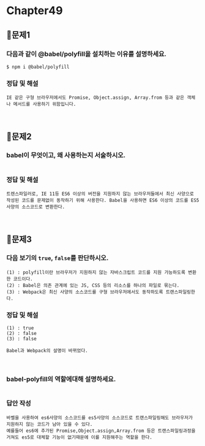 # Chapter49
## 📌문제1
### 다음과 같이 @babel/polyfill을 설치하는 이유를 설명하세요.
```
$ npm i @babel/polyfill
```

### 정답 및 해설
```
IE 같은 구형 브라우저에서도 Promise, Object.assign, Array.from 등과 같은 객체나 메서드를 사용하기 위함입니다.
```

<br>

## 📌문제2
### babel이 무엇이고, 왜 사용하는지 서술하시오.
```
```
### 정답 및 해설
```
트렌스파일러로, IE 11등 ES6 이상의 버전을 지원하지 않는 브라우저들에서 최신 사양으로 
작성된 코드를 문제없이 동작하기 위해 사용한다. Babel을 사용하면 ES6 이상의 코드를 ES5사양의 소스코드로 변환한다. 

```

<br>

## 📌문제3
### 다음 보기의 `true`, `false`를 판단하시오.
```
(1) : polyfill이란 브라우저가 지원하지 않는 자바스크립트 코드를 지원 가능하도록 변환한 코드이다.
(2) : Babel은 의존 관계에 있는 JS, CSS 등의 리소스를 하나의 파일로 묶는다.
(3) : Webpack은 최신 사양의 소스코드를 구형 브라우저에서도 동작하도록 트랜스파일링한다.
```
### 정답 및 해설
```
(1) : true
(2) : false
(3) : false

Babel과 Webpack의 설명이 바뀌었다.
```

<br>

### babel-polyfill의 역할에대해 설명하세요.
```

```
### 답안 작성
```
바벨을 사용하여 es6사양의 소스코드를 es5사양의 소스코드로 트랜스파일링해도 브라우저가 지원하지 않는 코드가 남아 있을 수 있다. 
예를들어 es6에 추가된 Promise,Object.assign,Array.from 등은 트랜스파일링과정을 거쳐도 es5로 대체할 기능이 없기때문에 이를 지원해주는 역할을 한다.
```

<br>
